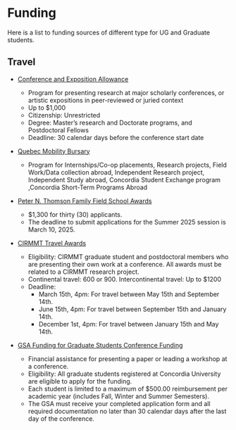 # Funding

Here is a list to funding sources of different type for UG and Graduate students.

## Travel

- [Conference and Exposition Allowance](https://www.concordia.ca/gradstudies/funding/in-program/conference-exposition-allowance.html)
  - Program for presenting research at major scholarly conferences, or artistic expositions in peer-reviewed or juried context
  - Up to $1,000
  - Citizenship: Unrestricted
  - Degree: Master’s research and Doctorate programs, and Postdoctoral Fellows
  - Deadline: 30 calendar days before the conference start date

- [Quebec Mobility Bursary](https://www.concordia.ca/students/exchanges/funding/mees-bursary.html)
    - Program for Internships/Co-op placements, Research projects, Field Work/Data collection abroad, Independent Research project, Independent Study abroad, Concordia Student Exchange program ,Concordia Short-Term Programs Abroad

- [Peter N. Thomson Family Field School Awards](https://www.concordia.ca/finearts/funding-awards/peter-n-thomson-family-field-school-awards.html)
  - $1,300 for thirty (30) applicants.
  - The deadline to submit applications for the Summer 2025 session is March 10, 2025.

- [CIRMMT Travel Awards](https://www.cirmmt.org/en/funding/travel-awards)
  - Eligibility: CIRMMT graduate student and postdoctoral members who are presenting their own work at a conference. All awards must be related to a CIRMMT research project. 
  - Continental travel: 600 or 900. Intercontinental travel: Up to $1200
  - Deadline:
    - March 15th, 4pm: For travel between May 15th and September 14th.
    - June 15th, 4pm: For travel between September 15th and January 14th.
    - December 1st, 4pm: For travel between January 15th and May 14th.

- [GSA Funding for Graduate Students Conference Funding](https://gsaconcordia.ca/services/gsa-funding/#1621358345956-5c149b8b-8135)
  - Financial assistance for presenting a paper or leading a workshop at a conference.
  - Eligibility: All graduate students registered at Concordia University are eligible to apply for the funding.
  - Each student is limited to a maximum of $500.00 reimbursement per academic year (includes Fall, Winter and Summer Semesters).
  - The GSA must receive your completed application form and all required documentation no later than 30 calendar days after the last day of the conference.
